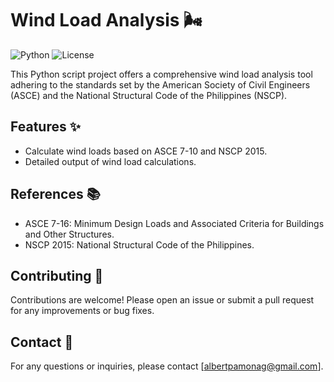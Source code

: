 # Wind Load Analysis 🌬️

![Python](https://img.shields.io/badge/Python-3.8%2B-blue)
![License](https://img.shields.io/badge/License-MIT-green)

This Python script project offers a comprehensive wind load analysis tool adhering to the standards set by the American Society of Civil Engineers (ASCE) and the National Structural Code of the Philippines (NSCP).

## Features ✨

- Calculate wind loads based on ASCE 7-10 and NSCP 2015.
- Detailed output of wind load calculations.

## References 📚

- ASCE 7-16: Minimum Design Loads and Associated Criteria for Buildings and Other Structures.
- NSCP 2015: National Structural Code of the Philippines.

## Contributing 🤝

Contributions are welcome! Please open an issue or submit a pull request for any improvements or bug fixes.

## Contact 📧

For any questions or inquiries, please contact [albertpamonag@gmail.com].